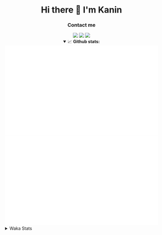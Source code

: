 <div align="center">
 <h1>Hi there 👋 I'm Kanin</h1>
 <h3>Contact me</h3>
 <a href="mailto:im@kanin.dev"><img src="https://img.shields.io/badge/gmail-%23D14836.svg?&style=for-the-badge&logo=gmail&logoColor=white"/></a>
 <a href="https://twitter.com/KaninTwt"><img src="https://img.shields.io/badge/twitter-%231DA1F2.svg?&style=for-the-badge&logo=twitter&logoColor=white"/></a>
 <a href="https://www.linkedin.com/in/KaninDev"><img src="https://img.shields.io/badge/linkedin-%230077B5.svg?&style=for-the-badge&logo=linkedin&logoColor=white"/></a>
<details open>
  <summary>📈 <b>Github stats:</b></summary>
  <img src="https://github.com/Kanin/Kanin/blob/master/scripts/GitHubStats/generated/overview.svg"/>
  <img src="https://github.com/Kanin/Kanin/blob/master/scripts/GitHubStats/generated/languages.svg"/>
</details>
</div>

<details>
 <summary>Waka Stats</summary>

<!--START_SECTION:waka-->
![Code Time](http://img.shields.io/badge/Code%20Time-2%2C313%20hrs%2026%20mins-blue)

![Profile Views](http://img.shields.io/badge/Profile%20Views-0-blue)

![Lines of code](https://img.shields.io/badge/From%20Hello%20World%20I%27ve%20Written-589.1%20thousand%20lines%20of%20code-blue)

**🐱 My GitHub Data** 

> 📦 107.5 kB Used in GitHub's Storage 
 > 
> 🏆 87 Contributions in the Year 2024
 > 
> 🚫 Not Opted to Hire
 > 
> 📜 24 Public Repositories 
 > 
> 🔑 14 Private Repositories 
 > 
**I'm an Early 🐤** 

```text
🌞 Morning                2388 commits        ███████░░░░░░░░░░░░░░░░░░   26.23 % 
🌆 Daytime                2754 commits        ████████░░░░░░░░░░░░░░░░░   30.25 % 
🌃 Evening                2629 commits        ███████░░░░░░░░░░░░░░░░░░   28.87 % 
🌙 Night                  1334 commits        ████░░░░░░░░░░░░░░░░░░░░░   14.65 % 
```
📅 **I'm Most Productive on Monday** 

```text
Monday                   1753 commits        █████░░░░░░░░░░░░░░░░░░░░   19.25 % 
Tuesday                  1274 commits        ███░░░░░░░░░░░░░░░░░░░░░░   13.99 % 
Wednesday                910 commits         ██░░░░░░░░░░░░░░░░░░░░░░░   09.99 % 
Thursday                 1392 commits        ████░░░░░░░░░░░░░░░░░░░░░   15.29 % 
Friday                   1520 commits        ████░░░░░░░░░░░░░░░░░░░░░   16.69 % 
Saturday                 889 commits         ██░░░░░░░░░░░░░░░░░░░░░░░   09.76 % 
Sunday                   1367 commits        ████░░░░░░░░░░░░░░░░░░░░░   15.01 % 
```


📊 **This Week I Spent My Time On** 

```text
🕑︎ Time Zone: America/New_York

💬 Programming Languages: 
Python                   5 hrs 42 mins       ████████████████████░░░░░   81.87 % 
Bash                     15 mins             █░░░░░░░░░░░░░░░░░░░░░░░░   03.59 % 
Text                     14 mins             █░░░░░░░░░░░░░░░░░░░░░░░░   03.55 % 
Markdown                 14 mins             █░░░░░░░░░░░░░░░░░░░░░░░░   03.47 % 
virtualenv               13 mins             █░░░░░░░░░░░░░░░░░░░░░░░░   03.23 % 

🔥 Editors: 
PyCharm                  6 hrs 58 mins       █████████████████████████   100.00 % 

🐱‍💻 Projects: 
ModMail                  3 hrs 34 mins       █████████████░░░░░░░░░░░░   51.32 % 
Smoke                    3 hrs 18 mins       ████████████░░░░░░░░░░░░░   47.44 % 
SmokesBoteeeee           3 mins              ░░░░░░░░░░░░░░░░░░░░░░░░░   00.81 % 
P4P                      0 secs              ░░░░░░░░░░░░░░░░░░░░░░░░░   00.20 % 
Unknown Project          0 secs              ░░░░░░░░░░░░░░░░░░░░░░░░░   00.17 % 

💻 Operating System: 
Windows                  6 hrs 58 mins       █████████████████████████   100.00 % 
```

**I Mostly Code in Python** 

```text
Python                   31 repos            ████████████████░░░░░░░░░   65.96 % 
Java                     4 repos             ██░░░░░░░░░░░░░░░░░░░░░░░   08.51 % 
HTML                     3 repos             ██░░░░░░░░░░░░░░░░░░░░░░░   06.38 % 
TypeScript               2 repos             █░░░░░░░░░░░░░░░░░░░░░░░░   04.26 % 
Kotlin                   2 repos             █░░░░░░░░░░░░░░░░░░░░░░░░   04.26 % 
```



**Timeline**

![Lines of Code chart](https://raw.githubusercontent.com/Kanin/Kanin/master/assets/bar_graph.png)


 Last Updated on 27/03/2024 21:03:46 UTC
<!--END_SECTION:waka-->
</details>
